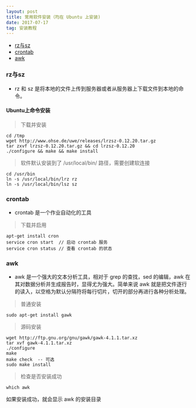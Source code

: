 ```yaml
---
layout: post
title: 常用软件安装（均在 Ubuntu 上安装)
date: 2017-07-17
tag: 安装教程
---
```

* [rz与sz](#RzAndSz)
* [crontab](#crontab)
* [awk](#awk)

### rz与sz
<a id="RzAndSz"></a>

- rz 和 sz 是将本地的文件上传到服务器或者从服务器上下载文件到本地的命令。

#### Ubuntu上命令安装
> 下载并安装

```
cd /tmp
wget http://www.ohse.de/uwe/releases/lrzsz-0.12.20.tar.gz
tar zxvf lrzsz-0.12.20.tar.gz && cd lrzsz-0.12.20
./configure && make && make install
```

> 软件默认安装到了 /usr/local/bin/ 路径，需要创建软连接

```
cd /usr/bin
ln -s /usr/local/bin/lrz rz
ln -s /usr/local/bin/lsz sz
```


### crontab
<a id="crontab"></a>

- crontab 是一个作业自动化的工具

> 下载并启用

```
apt-get install cron
service cron start  // 启动 crontab 服务
service cron status // 查看 crontab 的状态
```

### awk
<a id="awk"></a>

- awk 是一个强大的文本分析工具，相对于 grep 的查找，sed 的编辑，awk 在其对数据分析并生成报告时，显得尤为强大。简单来说 awk 就是把文件逐行的读入，以空格为默认分隔符将每行切片，切开的部分再进行各种分析处理。

> 普通安装

```
sudo apt-get install gawk
```

> 源码安装

```
wget http://ftp.gnu.org/gnu/gawk/gawk-4.1.1.tar.xz
tar xvf gawk-4.1.1.tar.xz
./configure
make
make check  -- 可选
sudo make install
```

> 检查是否安装成功

```
which awk
```
如果安装成功，就会显示 awk 的安装目录


